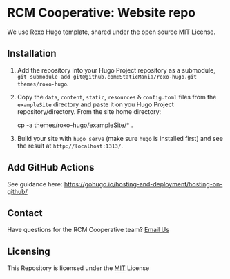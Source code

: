 # RCM Cooperative: Website repo

We use Roxo Hugo template, shared under the open source MIT License.

## Installation

1. Add the repository into your Hugo Project repository as a submodule, `git submodule add git@github.com:StaticMania/roxo-hugo.git themes/roxo-hugo`.
2. Copy the `data`, `content`, `static`, `resources` & `config.toml` files from the `exampleSite` directory and paste it on you Hugo Project repository/directory. From the site home directory:

    cp -a themes/roxo-hugo/exampleSite/* .

3. Build your site with `hugo serve` (make sure `hugo` is installed first) and see the result at `http://localhost:1313/`.

## Add GitHub Actions

See guidance here: https://gohugo.io/hosting-and-deployment/hosting-on-github/

## Contact

Have questions for the RCM Cooperative team? [Email Us](mailto:rcmcooperative@gmail.com)

## Licensing

This Repository is licensed under the [MIT](https://github.com/StaticMania/roxo-hugo/blob/master/LICENSE) License
